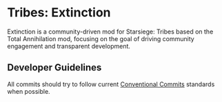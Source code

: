 
# Tribes: Extinction
Extinction is a community-driven mod for Starsiege: Tribes based on the Total Annihilation mod, focusing on the goal of driving community engagement and transparent development. 

## Developer Guidelines
All commits should try to follow current [Conventional Commits](https://www.conventionalcommits.org/en/v1.0.0/) standards when possible.